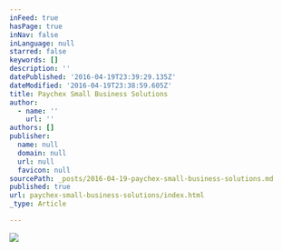 ```yaml
---
inFeed: true
hasPage: true
inNav: false
inLanguage: null
starred: false
keywords: []
description: ''
datePublished: '2016-04-19T23:39:29.135Z'
dateModified: '2016-04-19T23:38:59.605Z'
title: Paychex Small Business Solutions
author:
  - name: ''
    url: ''
authors: []
publisher:
  name: null
  domain: null
  url: null
  favicon: null
sourcePath: _posts/2016-04-19-paychex-small-business-solutions.md
published: true
url: paychex-small-business-solutions/index.html
_type: Article

---
```

![](https://the-grid-user-content.s3-us-west-2.amazonaws.com/ea0b0707-1d18-4693-9b2b-7285495aa669.png)